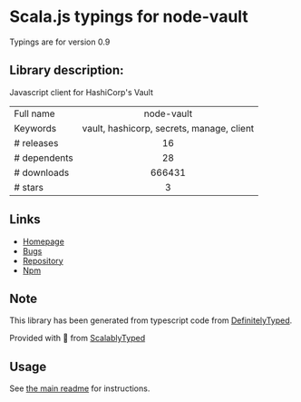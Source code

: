 
# Scala.js typings for node-vault

Typings are for version 0.9

## Library description:
Javascript client for HashiCorp's Vault

|                    |                 |
| ------------------ | :-------------: |
| Full name          | node-vault |
| Keywords           | vault, hashicorp, secrets, manage, client |
| # releases         | 16 |
| # dependents       | 28 |
| # downloads        | 666431 |
| # stars            | 3 |

## Links
- [Homepage](https://github.com/kr1sp1n/node-vault)
- [Bugs](https://github.com/kr1sp1n/node-vault/issues)
- [Repository](https://github.com/kr1sp1n/node-vault)
- [Npm](https://www.npmjs.com/package/node-vault)
    


## Note
This library has been generated from typescript code from [DefinitelyTyped](https://definitelytyped.org).

Provided with :purple_heart: from [ScalablyTyped](https://github.com/oyvindberg/ScalablyTyped)

## Usage
See [the main readme](../../readme.md) for instructions.


